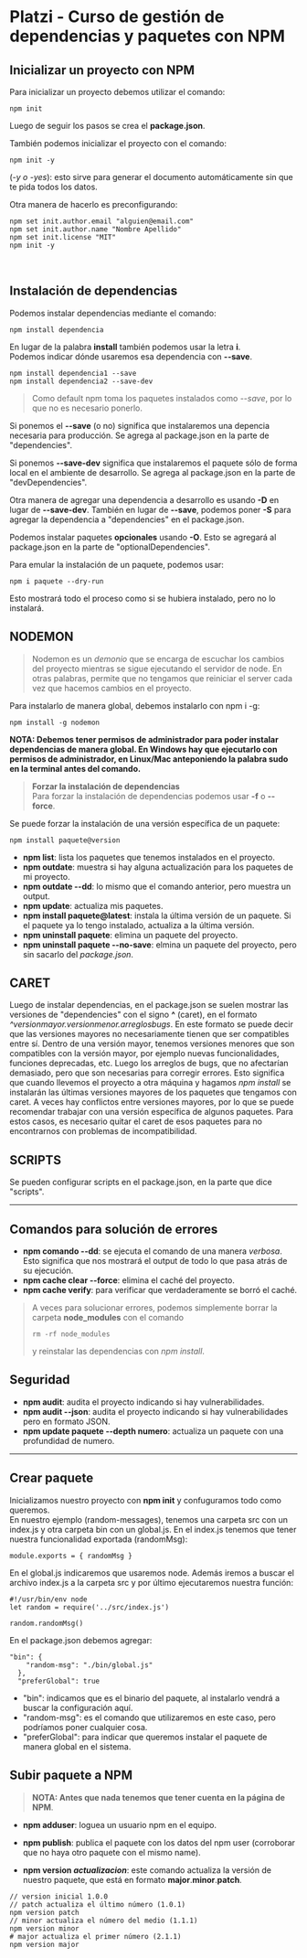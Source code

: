 # Platzi - Curso de gestión de dependencias y paquetes con NPM  
  
## Inicializar un proyecto con NPM  
  
Para inicializar un proyecto debemos utilizar el comando:   
```
npm init  
```  
Luego de seguir los pasos se crea el **package.json**.  
  
También podemos inicializar el proyecto con el comando:  
```
npm init -y
```
(_-y o -yes_): esto sirve para generar el documento automáticamente sin que te pida todos los datos.  
  
Otra manera de hacerlo es preconfigurando:  
```  
npm set init.author.email "alguien@email.com"
npm set init.author.name "Nombre Apellido"
npm set init.license "MIT"
npm init -y
```
<br />  
  
## Instalación de dependencias  
  
Podemos instalar dependencias mediante el comando:  
```
npm install dependencia
```
En lugar de la palabra **install** también podemos usar la letra **i**.  
Podemos indicar dónde usaremos esa dependencia con **--save**.  
```
npm install dependencia1 --save
npm install dependencia2 --save-dev
```
> Como default npm toma los paquetes instalados como _--save_, por lo que no es necesario ponerlo.  
  
Si ponemos el **--save** (o no) significa que instalaremos una depencia necesaria para producción. Se agrega al package.json en la parte de "dependencies".  
  
Si ponemos **--save-dev** significa que instalaremos el paquete sólo de forma local en el ambiente de desarrollo. Se agrega al package.json en la parte de "devDependencies".  
  
Otra manera de agregar una dependencia a desarrollo es usando **-D** en lugar de **--save-dev**. También en lugar de **--save**, podemos poner **-S** para agregar la dependencia a "dependencies" en el package.json.  
  
Podemos instalar paquetes **opcionales** usando **-O**. Esto se agregará al package.json en la parte de "optionalDependencies".  
  
Para emular la instalación de un paquete, podemos usar:  
```
npm i paquete --dry-run
```
Esto mostrará todo el proceso como si se hubiera instalado, pero no lo instalará.  
  

## NODEMON  
> Nodemon es un _demonio_ que se encarga de escuchar los cambios del proyecto mientras se sigue ejecutando el servidor de node. En otras palabras, permite que no tengamos que reiniciar el server cada vez que hacemos cambios en el proyecto.  

Para instalarlo de manera global, debemos instalarlo con npm i -g:
```
npm install -g nodemon
```
**NOTA: Debemos tener permisos de administrador para poder instalar dependencias de manera global. En Windows hay que ejecutarlo con permisos de administrador, en Linux/Mac anteponiendo la palabra sudo en la terminal antes del comando.**
  <br />  
> **Forzar la instalación de dependencias**  
> Para forzar la instalación de dependencias podemos usar **-f** o **--force**.  
  
Se puede forzar la instalación de una versión específica de un paquete:  
```
npm install paquete@version
```
  
- **npm list**: lista los paquetes que tenemos instalados en el proyecto.
- **npm outdate**: muestra si hay alguna actualización para los paquetes de mi proyecto.
- **npm outdate --dd**: lo mismo que el comando anterior, pero muestra un output.
- **npm update**: actualiza mis paquetes.
- **npm install paquete@latest**: instala la última versión de un paquete. Si el paquete ya lo tengo instalado, actualiza a la última versión.
- **npm uninstall paquete**: elimina un paquete del proyecto.
- **npm uninstall paquete --no-save**: elmina un paquete del proyecto, pero sin sacarlo del _package.json_.
  
## CARET  
Luego de instalar dependencias, en el package.json se suelen mostrar las versiones de "dependencies" con el signo **^** (caret), en el formato _^versionmayor.versionmenor.arreglosbugs_. En este formato se puede decir que las versiones mayores no necesariamente tienen que ser compatibles entre sí. Dentro de una versión mayor, tenemos versiones menores que son compatibles con la versión mayor, por ejemplo nuevas funcionalidades, funciones deprecadas, etc. Luego los arreglos de bugs, que no afectarían demasiado, pero que son necesarias para corregir errores. Esto significa que cuando llevemos el proyecto a otra máquina y hagamos _npm install_ se instalarán las últimas versiones mayores de los paquetes que tengamos con caret. A veces hay conflictos entre versiones mayores, por lo que se puede recomendar trabajar con una versión específica de algunos paquetes. Para estos casos, es necesario quitar el caret de esos paquetes para no encontrarnos con problemas de incompatibilidad.  
  
## SCRIPTS
Se pueden configurar scripts en el package.json, en la parte que dice "scripts".  
___
## Comandos para solución de errores
- **npm comando --dd**: se ejecuta el comando de una manera _verbosa_. Esto significa que nos mostrará el output de todo lo que pasa atrás de su ejecución.
- **npm cache clear --force**: elimina el caché del proyecto.
- **npm cache verify**: para verificar que verdaderamente se borró el caché.
  
> A veces para solucionar errores, podemos simplemente borrar la carpeta **node_modules** con el comando
>```
>rm -rf node_modules
>```
> y reinstalar las dependencias con _npm install_.  
  
## Seguridad  
  
- **npm audit**: audita el proyecto indicando si hay vulnerabilidades.  
- **npm audit --json**: audita el proyecto indicando si hay vulnerabilidades pero en formato JSON.
- **npm update paquete --depth numero**: actualiza un paquete con una profundidad de numero.
  
___  
## Crear paquete
Inicializamos nuestro proyecto con **npm init** y confuguramos todo como queremos.  
En nuestro ejemplo (random-messages), tenemos una carpeta src con un index.js y otra carpeta bin con un global.js. En el index.js tenemos que tener nuestra funcionalidad exportada (randomMsg):
```
module.exports = { randomMsg }
```
En el global.js indicaremos que usaremos node. Además iremos a buscar el archivo index.js a la carpeta src y por último ejecutaremos nuestra función:
```
#!/usr/bin/env node
let random = require('../src/index.js')

random.randomMsg()
```
  
En el package.json debemos agregar:
```
"bin": {
    "random-msg": "./bin/global.js"
  },
  "preferGlobal": true
```
- "bin": indicamos que es el binario del paquete, al instalarlo vendrá a buscar la configuración aquí.  
- "random-msg": es el comando que utilizaremos en este caso, pero podríamos poner cualquier cosa.
- "preferGlobal": para indicar que queremos instalar el paquete de manera global en el sistema.
  
## Subir paquete a NPM
> **NOTA: Antes que nada tenemos que tener cuenta en la página de NPM**.  
  
- **npm adduser**: loguea un usuario npm en el equipo.
- **npm publish**: publica el paquete con los datos del npm user (corroborar que no haya otro paquete con el mismo name).
  
- **npm version _actualizacion_**: este comando actualiza la versión de nuestro paquete, que está en formato **major**.**minor**.**patch**.
```node
// version inicial 1.0.0
// patch actualiza el último número (1.0.1)
npm version patch
// minor actualiza el número del medio (1.1.1)
npm version minor
# major actualiza el primer número (2.1.1)
npm version major
```
